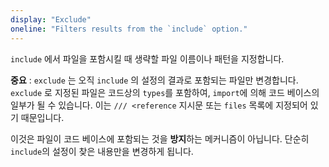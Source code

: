 ```yaml
---
display: "Exclude"
oneline: "Filters results from the `include` option."
---
```




 `include` 에서 파일을 포함시킬 때 생략할 파일 이름이나 패턴을 지정합니다.



**중요** : `exclude` 는 오직 `include` 의 설정의 결과로 포함되는 파일만 변경합니다. `exclude` 로 지정된 파일은 코드상의 `types`를 포함하여, `import`에 의해 코드 베이스의 일부가 될 수 있습니다. 이는 `/// <reference` 지시문 또는 `files` 목록에 지정되어 있기 때문입니다.

이것은 파일이 코드 베이스에 포함되는 것을 **방지**하는 메커니즘이 아닙니다. 단순히 `include`의 설정이 찾은 내용만을 변경하게 됩니다.
